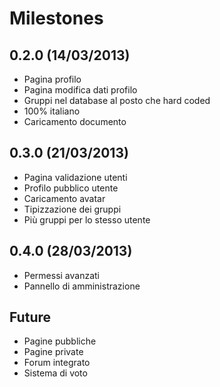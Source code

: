 # Milestones 

## 0.2.0 (14/03/2013)
- Pagina profilo
- Pagina modifica dati profilo
- Gruppi nel database al posto che hard coded
- 100% italiano
- Caricamento documento

## 0.3.0 (21/03/2013)
- Pagina validazione utenti
- Profilo pubblico utente
- Caricamento avatar
- Tipizzazione dei gruppi
- Più gruppi per lo stesso utente

## 0.4.0 (28/03/2013)
- Permessi avanzati
- Pannello di amministrazione

## Future
- Pagine pubbliche
- Pagine private
- Forum integrato
- Sistema di voto
